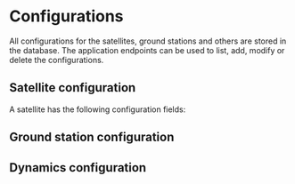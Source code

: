 # Configurations

All configurations for the satellites, ground stations and others are stored in the database. The application endpoints can be used to list, add, modify or delete the configurations.

## Satellite configuration

A satellite has the following configuration fields:



## Ground station configuration


## Dynamics configuration

